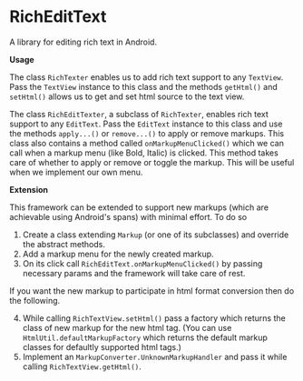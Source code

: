 # RichEditText

A library for editing rich text in Android.

**Usage**

The class `RichTexter` enables us to add rich text support to any `TextView`. Pass the `TextView` instance to this class and the methods `getHtml()` and `setHtml()` allows us to get and set html source to the text view.

The class `RichEditTexter`, a subclass of `RichTexter`, enables rich text support to any `EditText`. Pass the `EditText` instance to this class and use the methods `apply...()` or `remove...()` to apply or remove markups. This class also contains a method called `onMarkupMenuClicked()` which we can call when a markup menu (like Bold, Italic) is clicked. This method takes care of whether to apply or remove or toggle the markup. This will be useful when we implement our own menu. 

**Extension**

This framework can be extended to support new markups (which are achievable using Android's spans) with minimal effort. To do so

  1. Create a class extending `Markup` (or one of its subclasses) and override the abstract methods.
  2. Add a markup menu for the newly created markup.
  3. On its click call `RichEditText.onMarkupMenuClicked()` by passing necessary params and the framework will take care of rest.
  
If you want the new markup to participate in html format conversion then do the following.

  4. While calling `RichTextView.setHtml()` pass a factory which returns the class of new markup for the new html tag. (You can use `HtmlUtil.defaultMarkupFactory` which returns the default markup classes for defaultly supported html tags.)
  5. Implement an `MarkupConverter.UnknownMarkupHandler` and pass it while calling `RichTextView.getHtml()`.
